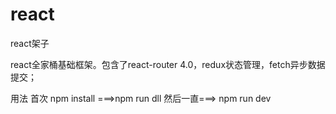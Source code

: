 # react
react架子

react全家桶基础框架。包含了react-router 4.0，redux状态管理，fetch异步数据提交；

用法 首次 npm install  ===>npm run dll 然后一直===> npm run dev

